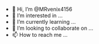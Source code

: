 - 👋 Hi, I’m @MRvenix4156
- 👀 I’m interested in ...
- 🌱 I’m currently learning ...
- 💞️ I’m looking to collaborate on ...
- 📫 How to reach me ...

<!---
MRvenix4156/MRvenix4156 is a ✨ special ✨ repository because its `README.md` (this file) appears on your GitHub profile.
You can click the Preview link to take a look at your changes.
--->
